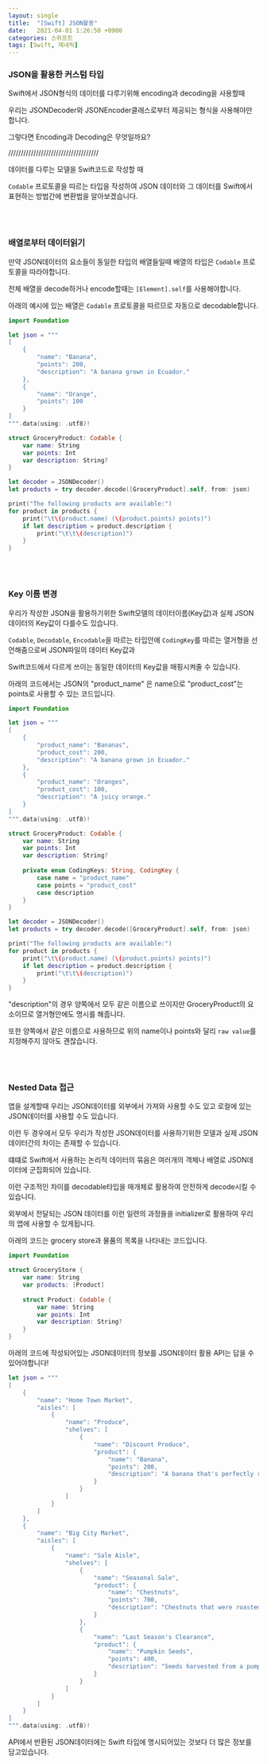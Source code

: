 ```yaml
---
layout: single
title:  "[Swift] JSON활용"
date:   2021-04-01 1:26:50 +0900
categories: 스위프트
tags: [Swift, 제네릭]
---
```


### **JSON을 활용한 커스텀 타입**

Swift에서 JSON형식의 데이터를 다루기위해 encoding과 decoding을 사용할때

우리는 JSONDecoder와 JSONEncoder클래스로부터 제공되는 형식을 사용해야만합니다.

그렇다면 Encoding과 Decoding은 무엇일까요?

////////////////////////////////////

데이터를 다루는 모델을 Swift코드로 작성할 때 

`Codable` 프로토콜을 따르는 타입을 작성하여 JSON 데이터와 그 데이터를 Swift에서 표현하는 방법간에 변환법을 알아보겠습니다.

<br><br>
### **배열로부터 데이터읽기**

만약 JSON데이터의 요소들이 동일한 타입의 배열들일때 배열의 타입은 `Codable` 프로토콜을 따라야합니다.

전체 배열을 decode하거나 encode할때는 `[Element].self`를 사용해야합니다.

아래의 예시에 있는 배열은 `Codable` 프로토콜을 따르므로 자동으로 decodable합니다.


```swift
import Foundation

let json = """
[
    {
        "name": "Banana",
        "points": 200,
        "description": "A banana grown in Ecuador."
    },
    {
        "name": "Orange",
        "points": 100
    }
]
""".data(using: .utf8)!

struct GroceryProduct: Codable {
    var name: String
    var points: Int
    var description: String?
}

let decoder = JSONDecoder()
let products = try decoder.decode([GroceryProduct].self, from: json)

print("The following products are available:")
for product in products {
    print("\t\(product.name) (\(product.points) points)")
    if let description = product.description {
        print("\t\t\(description)")
    }
}
```

<br><br>
### **Key 이름 변경**

우리가 작성한 JSON을 활용하기위한 Swift모델의 데이터이름(Key값)과 실제 JSON데이터의 Key값이 다를수도 있습니다.

`Codable`, `Decodable`, `Encodable`을 따르는 타입안에 `CodingKey`를 따르는 열거형을 선언해줌으로써 JSON파일의 데이터 Key값과

Swift코드에서 다르게 쓰이는 동일한 데이터의 Key값을 매핑시켜줄 수 있습니다.

아래의 코드에서는 JSON의 "product_name" 은 name으로 "product_cost"는 points로 사용할 수 있는 코드입니다.

```swift
import Foundation

let json = """
[
    {
        "product_name": "Bananas",
        "product_cost": 200,
        "description": "A banana grown in Ecuador."
    },
    {
        "product_name": "Oranges",
        "product_cost": 100,
        "description": "A juicy orange."
    }
]
""".data(using: .utf8)!

struct GroceryProduct: Codable {
    var name: String
    var points: Int
    var description: String?
    
    private enum CodingKeys: String, CodingKey {
        case name = "product_name"
        case points = "product_cost"
        case description
    }
}

let decoder = JSONDecoder()
let products = try decoder.decode([GroceryProduct].self, from: json)

print("The following products are available:")
for product in products {
    print("\t\(product.name) (\(product.points) points)")
    if let description = product.description {
        print("\t\t\(description)")
    }
}
```

"description"의 경우 양쪽에서 모두 같은 이름으로 쓰이지만 GroceryProduct의 요소이므로 열거형안에도 명시를 해줍니다.

또한 양쪽에서 같은 이름으로 사용하므로 위의 name이나 points와 달리 `raw value`를 지정해주지 않아도 괜찮습니다.

<br><br>
### **Nested Data 접근**

앱을 설계할때 우리는 JSON데이터를 외부에서 가져와 사용할 수도 있고 로컬에 있는 JSON데이터를 사용할 수도 있습니다.

이런 두 경우에서 모두 우리가 작성한 JSON데이터를 사용하기위한 모델과 실제 JSON데이터간의 차이는 존재할 수 있습니다.

떄떄로 Swift에서 사용하는 논리적 데이터의 묶음은 여러개의 객체나 배열로 JSON데이터에 군집화되어 있습니다.

이런 구조적인 차이를 decodable타입을 매개체로 활용하여 안전하게 decode시킬 수 있습니다. 

외부에서 전달되는 JSON 데이터를 이런 일련의 과정들을 initializer로 활용하여 우리의 앱에 사용할 수 있게됩니다.

아래의 코드는 grocery store과 물품의 목록을 나타내는 코드입니다.

```swift
import Foundation

struct GroceryStore {
    var name: String
    var products: [Product]
    
    struct Product: Codable {
        var name: String
        var points: Int
        var description: String?
    }
}
```

아래의 코드에 작성되어있는 JSON데이터의 정보를 JSON데이터 활용 API는 답을 수 있어야합니다!

```swift
let json = """
[
    {
        "name": "Home Town Market",
        "aisles": [
            {
                "name": "Produce",
                "shelves": [
                    {
                        "name": "Discount Produce",
                        "product": {
                            "name": "Banana",
                            "points": 200,
                            "description": "A banana that's perfectly ripe."
                        }
                    }
                ]
            }
        ]
    },
    {
        "name": "Big City Market",
        "aisles": [
            {
                "name": "Sale Aisle",
                "shelves": [
                    {
                        "name": "Seasonal Sale",
                        "product": {
                            "name": "Chestnuts",
                            "points": 700,
                            "description": "Chestnuts that were roasted over an open fire."
                        }
                    },
                    {
                        "name": "Last Season's Clearance",
                        "product": {
                            "name": "Pumpkin Seeds",
                            "points": 400,
                            "description": "Seeds harvested from a pumpkin."
                        }
                    }
                ]
            }
        ]
    }
]
""".data(using: .utf8)!
```

API에서 반환된 JSON데이터에는 Swift 타입에 명시되어있는 것보다 더 많은 정보를 담고있습니다.




